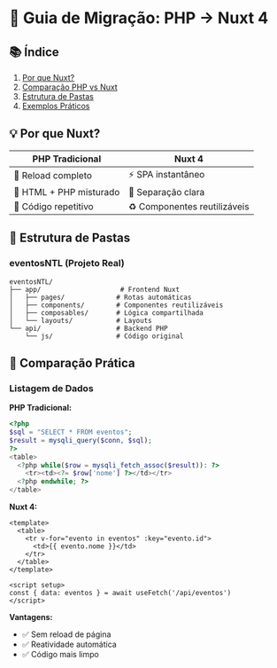 # 🚀 Guia de Migração: PHP → Nuxt 4

## 📚 Índice
1. [Por que Nuxt?](#por-que-nuxt)
2. [Comparação PHP vs Nuxt](#comparação)
3. [Estrutura de Pastas](#estrutura)
4. [Exemplos Práticos](#exemplos)

## 💡 Por que Nuxt?

| PHP Tradicional | Nuxt 4 |
|----------------|---------|
| 🐌 Reload completo | ⚡ SPA instantâneo |
| 🔄 HTML + PHP misturado | 🎯 Separação clara |
| 📝 Código repetitivo | ♻️ Componentes reutilizáveis |

## 📁 Estrutura de Pastas

### eventosNTL (Projeto Real)
```
eventosNTL/
├── app/                    # Frontend Nuxt
│   ├── pages/             # Rotas automáticas
│   ├── components/        # Componentes reutilizáveis
│   ├── composables/       # Lógica compartilhada
│   └── layouts/           # Layouts
└── api/                   # Backend PHP
    └── js/                # Código original
```

## 🔄 Comparação Prática

### Listagem de Dados

**PHP Tradicional:**
```php
<?php
$sql = "SELECT * FROM eventos";
$result = mysqli_query($conn, $sql);
?>
<table>
  <?php while($row = mysqli_fetch_assoc($result)): ?>
    <tr><td><?= $row['nome'] ?></td></tr>
  <?php endwhile; ?>
</table>
```

**Nuxt 4:**
```vue
<template>
  <table>
    <tr v-for="evento in eventos" :key="evento.id">
      <td>{{ evento.nome }}</td>
    </tr>
  </table>
</template>

<script setup>
const { data: eventos } = await useFetch('/api/eventos')
</script>
```

**Vantagens:**
- ✅ Sem reload de página
- ✅ Reatividade automática
- ✅ Código mais limpo
